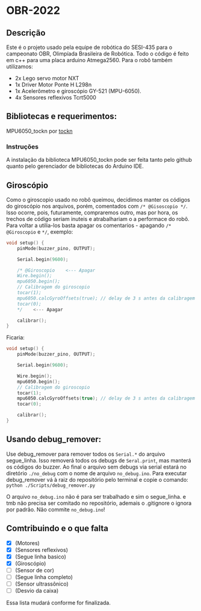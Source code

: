 # OBR-2022

## Descrição
Este é o projeto usado pela equipe de robótica do SESI-435 para o campeonato OBR, Olimpíada Brasileira de Robótica. Todo o código é feito em c++ para uma placa arduino Atmega2560. Para o robô também utilizamos:
 * 2x Lego servo motor NXT
 * 1x Driver Motor Ponte H L298n
 * 1x Acelerômetro e giroscópio GY-521 (MPU-6050).
 * 4x Sensores reflexivos Tcrt5000

## Bibliotecas e requerimentos:
MPU6050_tockn por [tockn](https://github.com/tockn)

### Instruções
A instalação da biblioteca MPU6050_tockn pode ser feita tanto pelo github quanto pelo gerenciador de bibliotecas do Arduino IDE.

## Giroscópio
Como o giroscopio usado no robô queimou, decidimos manter os códigos do giroscópio nos arquivos, porém, comentados com `/* @Gisoscopio */`. Isso ocorre, pois, futuramente, compraremos outro, mas por hora, os trechos de código seriam inuteis e atrabalhariam o a performace do robô. Para voltar a utilia-los basta apagar os comentarios - apagando `/* @Giroscopio` e `*/`, exemplo:

```C++
void setup() {
    pinMode(buzzer_pino, OUTPUT);

    Serial.begin(9600);

    /* @Giroscopio    <--- Apagar
    Wire.begin();
    mpu6050.begin();
    // Calibragem do giroscopio
    tocar(1);
    mpu6050.calcGyroOffsets(true); // delay de 3 s antes da calibragem e 3 s depois
    tocar(0);
    */    <--- Apagar 

    calibrar();
}
```

Ficaria:

```C++
void setup() {
    pinMode(buzzer_pino, OUTPUT);

    Serial.begin(9600);

    Wire.begin();
    mpu6050.begin();
    // Calibragem do giroscopio
    tocar(1);
    mpu6050.calcGyroOffsets(true); // delay de 3 s antes da calibragem e 3 s depois
    tocar(0);

    calibrar();
}
```

## Usando debug_remover:
Use debug_remover para remover todos os `Serial.*` do arquivo segue_linha. 
Isso removerá todos os debugs de `Seral.print`, mas manterá os códigos do buzzer.
Ao final o arquivo sem debugs via serial estará no diretório `./no_debug` com o 
nome de arquivo `no_debug.ino`.
Para executar debug_remover vá à raiz do repositório pelo terminal e copie o comando:
`python ./Scripts/debug_remover.py`

O arquivo `no_debug.ino` não é para ser trabalhado e sim o segue_linha. e tmb não precisa
ser comitado no repositório, ademais o .gitignore o ignora por padrão. Não commite `no_debug.ino`!


## Comtribuindo e o que falta
- [x] (Motores)
- [x] (Sensores reflexivos)
- [x] (Segue linha basico)
- [x] (Giroscópio)
- [ ] (Sensor de cor)
- [ ] (Segue linha completo)
- [ ] (Sensor ultrassônico)
- [ ] (Desvio da caixa)

Essa lista mudará conforme for finalizada.